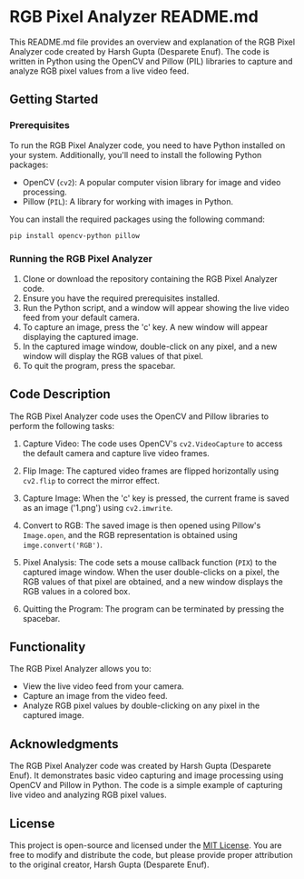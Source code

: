 # RGB Pixel Analyzer README.md

This README.md file provides an overview and explanation of the RGB Pixel Analyzer code created by Harsh Gupta (Desparete Enuf). The code is written in Python using the OpenCV and Pillow (PIL) libraries to capture and analyze RGB pixel values from a live video feed.

## Getting Started

### Prerequisites

To run the RGB Pixel Analyzer code, you need to have Python installed on your system. Additionally, you'll need to install the following Python packages:

- OpenCV (`cv2`): A popular computer vision library for image and video processing.
- Pillow (`PIL`): A library for working with images in Python.

You can install the required packages using the following command:

```bash
pip install opencv-python pillow
```

### Running the RGB Pixel Analyzer

1. Clone or download the repository containing the RGB Pixel Analyzer code.
2. Ensure you have the required prerequisites installed.
3. Run the Python script, and a window will appear showing the live video feed from your default camera.
4. To capture an image, press the 'c' key. A new window will appear displaying the captured image.
5. In the captured image window, double-click on any pixel, and a new window will display the RGB values of that pixel.
6. To quit the program, press the spacebar.

## Code Description

The RGB Pixel Analyzer code uses the OpenCV and Pillow libraries to perform the following tasks:

1. Capture Video: The code uses OpenCV's `cv2.VideoCapture` to access the default camera and capture live video frames.

2. Flip Image: The captured video frames are flipped horizontally using `cv2.flip` to correct the mirror effect.

3. Capture Image: When the 'c' key is pressed, the current frame is saved as an image ('1.png') using `cv2.imwrite`.

4. Convert to RGB: The saved image is then opened using Pillow's `Image.open`, and the RGB representation is obtained using `imge.convert('RGB')`.

5. Pixel Analysis: The code sets a mouse callback function (`PIX`) to the captured image window. When the user double-clicks on a pixel, the RGB values of that pixel are obtained, and a new window displays the RGB values in a colored box.

6. Quitting the Program: The program can be terminated by pressing the spacebar.

## Functionality

The RGB Pixel Analyzer allows you to:

- View the live video feed from your camera.
- Capture an image from the video feed.
- Analyze RGB pixel values by double-clicking on any pixel in the captured image.

## Acknowledgments

The RGB Pixel Analyzer code was created by Harsh Gupta (Desparete Enuf). It demonstrates basic video capturing and image processing using OpenCV and Pillow in Python. The code is a simple example of capturing live video and analyzing RGB pixel values.

## License

This project is open-source and licensed under the [MIT License](LICENSE). You are free to modify and distribute the code, but please provide proper attribution to the original creator, Harsh Gupta (Desparete Enuf).
